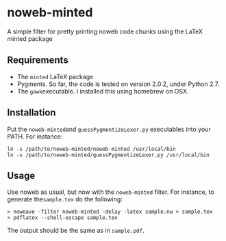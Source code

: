# noweb-minted
A simple filter for pretty printing noweb code chunks using the LaTeX minted package

## Requirements

* The ```minted``` LaTeX package
* Pygments. So far, the code is tested on version 2.0.2, under Python 2.7.
* The ```gawk```executable. I installed this using homebrew on OSX.

## Installation
Put the ```noweb-minted```and ```guessPygmentizeLexer.py``` executables into your PATH. For instance:

```
ln -s /path/to/noweb-minted/noweb-minted /usr/local/bin
ln -s /path/to/noweb-minted/guessPygmentizeLexer.py /usr/local/bin
```

## Usage

Use noweb as usual, but now with the ```noweb-minted``` filter. For instance, to generate the```sample.tex``` do the following:

```
> noweave -filter noweb-minted -delay -latex sample.nw > sample.tex
> pdflatex --shell-escape sample.tex
```

The output should be the same as in ```sample.pdf```.

